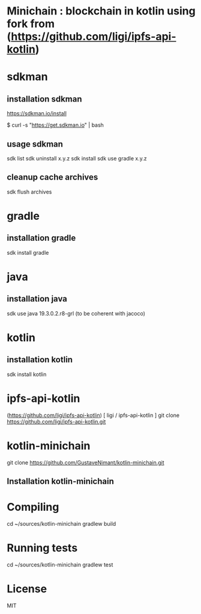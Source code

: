 # Minichain : blockchain in kotlin using fork from (https://github.com/ligi/ipfs-api-kotlin) 

# sdkman
## installation sdkman
 https://sdkman.io/install

 $ curl -s "https://get.sdkman.io" | bash

## usage sdkman
  sdk list <package>
  sdk uninstall <package> x.y.z
  sdk install <package>
  sdk use gradle <package> x.y.z
  
## cleanup cache archives
  sdk flush archives

# gradle
## installation gradle

  sdk install gradle

# java 
## installation java
  sdk use java 19.3.0.2.r8-grl  (to be coherent with jacoco)

# kotlin
## installation kotlin

  sdk install kotlin
  
# ipfs-api-kotlin
 (https://github.com/ligi/ipfs-api-kotlin) [ ligi / ipfs-api-kotlin ]
  git clone https://github.com/ligi/ipfs-api-kotlin.git
  
# kotlin-minichain

  git clone https://github.com/GustaveNimant/kotlin-minichain.git
  
## Installation kotlin-minichain

# Compiling
  cd ~/sources/kotlin-minichain
  gradlew build 

# Running tests
  cd ~/sources/kotlin-minichain
  gradlew test 

# License 

MIT
